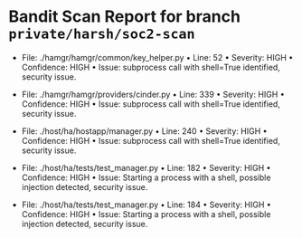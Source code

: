 # Bandit Scan Report for branch `private/harsh/soc2-scan`
* File: ./hamgr/hamgr/common/key_helper.py
  • Line: 52
  • Severity: HIGH
  • Confidence: HIGH
  • Issue: subprocess call with shell=True identified, security issue.

* File: ./hamgr/hamgr/providers/cinder.py
  • Line: 339
  • Severity: HIGH
  • Confidence: HIGH
  • Issue: subprocess call with shell=True identified, security issue.

* File: ./host/ha/hostapp/manager.py
  • Line: 240
  • Severity: HIGH
  • Confidence: HIGH
  • Issue: subprocess call with shell=True identified, security issue.

* File: ./host/ha/tests/test_manager.py
  • Line: 182
  • Severity: HIGH
  • Confidence: HIGH
  • Issue: Starting a process with a shell, possible injection detected, security issue.

* File: ./host/ha/tests/test_manager.py
  • Line: 184
  • Severity: HIGH
  • Confidence: HIGH
  • Issue: Starting a process with a shell, possible injection detected, security issue.

